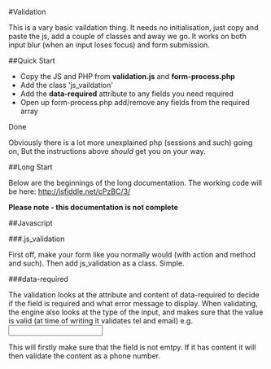 #Validation

This is a vary basic vaildation thing. It needs no initialisation, just copy and paste the js, add a couple of classes and away we go. It works on both input blur (when an input loses focus) and form submission.

##Quick Start

 - Copy the JS and PHP from **validation.js** and **form-process.php**
 - Add the class 'js_vaildation'
 - Add the **data-required** attribute to any fields you need required
 - Open up form-process.php add/remove any fields from the required array

Done

Obviously there is a lot more unexplained php (sessions and such) going on, But the instructions above *should* get you on your way.

##Long Start

Below are the beginnings of the long documentation. The working code will be here: http://jsfiddle.net/cPzBC/3/

**Please note - this documentation is not complete**

##Javascript

###.js_validation

First off, make your form like you normally would (with action and method and such). Then add js_validation as a class. Simple.

###data-required

The validation looks at the attribute and content of data-required to decide if the field is required and what error message to display. When validating, the engine also looks at the type of the input, and makes sure that the value is valid (at time of writing it validates tel and email)
e.g.
	 <input type="tel" id="phone" name="phone" data-required="Please enter a phone number" />

This will firstly make sure that the field is not emtpy. If it has content it will then validate the content as a phone number.

